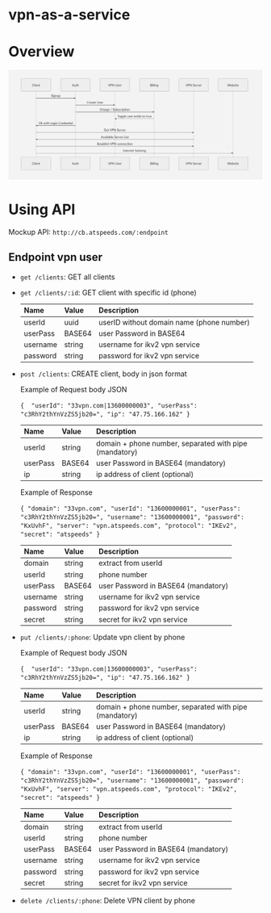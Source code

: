 # vpn-as-a-service


# Overview

![Flowchart](flowchart.png)

# Using API

Mockup API: ```http://cb.atspeeds.com/:endpoint```

## Endpoint vpn user ##

   * `get /clients`: GET all clients
   
   * `get /clients/:id`: GET client with specific id (phone)
   
       | Name            | Value            | Description                           |
       |-----------------|------------------|---------------------------------------|
       | userId              | uuid             | userID without domain name (phone number)                         |
       | userPass            | BASE64           | user Password in BASE64   |
       | username        | string | username for ikv2 vpn service        |
       | password        | string                 | password for ikv2 vpn service         |
       
   * `post /clients`: CREATE client, body in json format
      
      Example of Request body JSON
        
       `{ 
	      "userId": "33vpn.com|13600000003",
	      "userPass": "c3RhY2thYnVzZS5jb20=",
        "ip": "47.75.166.162"
       }`

       | Name            | Value            | Description                           |
       |-----------------|------------------|---------------------------------------|
       | userId              | string             | domain + phone number, separated with pipe  (mandatory)                          |
       | userPass | BASE64             | user Password in BASE64 (mandatory)                        |
       | ip       | string         | ip address of client (optional) |
       
      Example of Response
      
      `{
    "domain": "33vpn.com",
    "userId": "13600000001",
    "userPass": "c3RhY2thYnVzZS5jb20=",
    "username": "13600000001",
    "password": "KxUvhF",
    "server": "vpn.atspeeds.com",
    "protocol": "IKEv2",
    "secret": "atspeeds"
      }`
            
       | Name            | Value            | Description                           |
       |-----------------|------------------|---------------------------------------|
       | domain              | string             | extract from userId                         |
       | userId       | string         | phone number |
       | userPass | BASE64             | user Password in BASE64 (mandatory)                        |
       | username        | string | username for ikv2 vpn service        |
       | password        | string                 | password for ikv2 vpn service         |
       | secret                | string                 | secret for ikv2 vpn service   |
   
   * `put /clients/:phone`: Update vpn client by phone
    
       Example of Request body JSON
        
       `{ 
	      "userId": "33vpn.com|13600000003",
	      "userPass": "c3RhY2thYnVzZS5jb20=",
        "ip": "47.75.166.162"
       }`
 
 
      | Name            | Value            | Description                           |
      |-----------------|------------------|---------------------------------------|
      | userId              | string             | domain + phone number, separated with pipe (mandatory)                          |
      | userPass | BASE64             | user Password in BASE64 (mandatory)                        |
      | ip       | string         | ip address of client (optional) |
       
      Example of Response
      
      `{
    "domain": "33vpn.com",
    "userId": "13600000001",
    "userPass": "c3RhY2thYnVzZS5jb20=",
    "username": "13600000001",
    "password": "KxUvhF",
    "server": "vpn.atspeeds.com",
    "protocol": "IKEv2",
    "secret": "atspeeds"
      }`
     
       | Name            | Value            | Description                           |
       |-----------------|------------------|---------------------------------------|
       | domain              | string             | extract from userId                         |
       | userId       | string         | phone number |
       | userPass | BASE64             | user Password in BASE64 (mandatory)                        |
       | username        | string | username for ikv2 vpn service        |
       | password        | string                 | password for ikv2 vpn service         |
       | secret                | string                 | secret for ikv2 vpn service   |
       
   * `delete /clients/:phone`: Delete VPN client by phone
 
   

